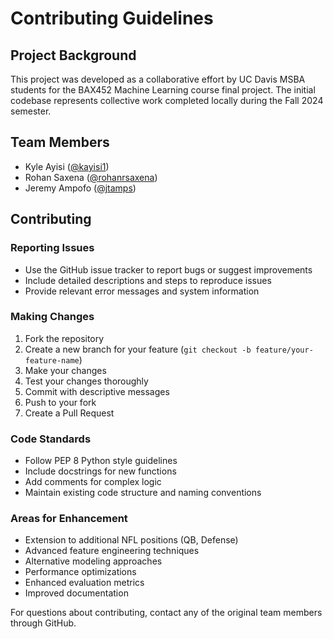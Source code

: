 # Contributing Guidelines

## Project Background
This project was developed as a collaborative effort by UC Davis MSBA students for the BAX452 Machine Learning course final project. The initial codebase represents collective work completed locally during the Fall 2024 semester.

## Team Members
- Kyle Ayisi ([@kayisi1](https://github.com/kayisi1))
- Rohan Saxena ([@rohanrsaxena](https://github.com/rohanrsaxena))
- Jeremy Ampofo ([@jtamps](https://github.com/jtamps))

## Contributing

### Reporting Issues
- Use the GitHub issue tracker to report bugs or suggest improvements
- Include detailed descriptions and steps to reproduce issues
- Provide relevant error messages and system information

### Making Changes
1. Fork the repository
2. Create a new branch for your feature (`git checkout -b feature/your-feature-name`)
3. Make your changes
4. Test your changes thoroughly
5. Commit with descriptive messages
6. Push to your fork
7. Create a Pull Request

### Code Standards
- Follow PEP 8 Python style guidelines
- Include docstrings for new functions
- Add comments for complex logic
- Maintain existing code structure and naming conventions

### Areas for Enhancement
- Extension to additional NFL positions (QB, Defense)
- Advanced feature engineering techniques
- Alternative modeling approaches
- Performance optimizations
- Enhanced evaluation metrics
- Improved documentation

For questions about contributing, contact any of the original team members through GitHub.